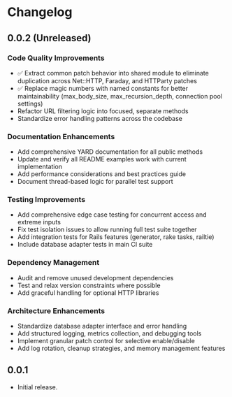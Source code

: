 # Changelog

## 0.0.2 (Unreleased)

### Code Quality Improvements
- ✅ Extract common patch behavior into shared module to eliminate duplication across Net::HTTP, Faraday, and HTTParty patches
- ✅ Replace magic numbers with named constants for better maintainability (max_body_size, max_recursion_depth, connection pool settings)
- Refactor URL filtering logic into focused, separate methods
- Standardize error handling patterns across the codebase

### Documentation Enhancements
- Add comprehensive YARD documentation for all public methods
- Update and verify all README examples work with current implementation
- Add performance considerations and best practices guide
- Document thread-based logic for parallel test support

### Testing Improvements
- Add comprehensive edge case testing for concurrent access and extreme inputs
- Fix test isolation issues to allow running full test suite together
- Add integration tests for Rails features (generator, rake tasks, railtie)
- Include database adapter tests in main CI suite

### Dependency Management
- Audit and remove unused development dependencies
- Test and relax version constraints where possible
- Add graceful handling for optional HTTP libraries

### Architecture Enhancements
- Standardize database adapter interface and error handling
- Add structured logging, metrics collection, and debugging tools
- Implement granular patch control for selective enable/disable
- Add log rotation, cleanup strategies, and memory management features

## 0.0.1

* Initial release.

